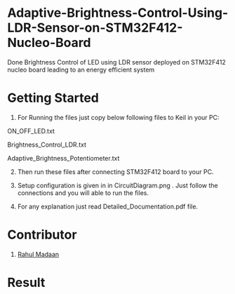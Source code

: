 # Adaptive-Brightness-Control-Using-LDR-Sensor-on-STM32F412-Nucleo-Board
Done Brightness Control of LED using LDR sensor deployed on STM32F412 nucleo board leading to an energy efficient system

# Getting Started

1. For Running the files just copy below following files to Keil in your PC:

  ON_OFF_LED.txt

  Brightness_Control_LDR.txt

  Adaptive_Brightness_Potentiometer.txt

2. Then run these files after connecting STM32F412 board to your PC.

3. Setup configuration is given in in CircuitDiagram.png . Just follow the connections and you will able to run the files.

4. For any explanation just read Detailed_Documentation.pdf file.

# Contributor
1. [Rahul Madaan](https://github.com/Reiner009)

# Result
